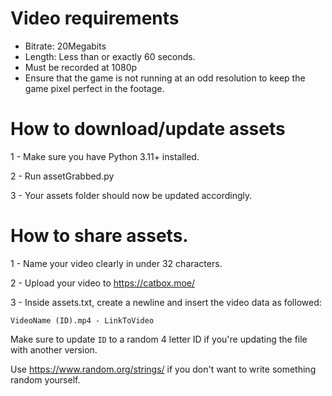 # Video requirements

* Bitrate: 20Megabits
* Length: Less than or exactly 60 seconds.
* Must be recorded at 1080p
* Ensure that the game is not running at an odd resolution to keep the game pixel perfect in the footage.


# How to download/update assets

1 - Make sure you have Python 3.11+ installed.

2 - Run assetGrabbed.py

3 - Your assets folder should now be updated accordingly.


# How to share assets.

1 - Name your video clearly in under 32 characters.

2 - Upload your video to https://catbox.moe/ 

3 - Inside assets.txt, create a newline and insert the video data as followed:

`VideoName (ID).mp4 - LinkToVideo`

Make sure to update `ID` to a random 4 letter ID if you're updating the file with another version. 

Use https://www.random.org/strings/ if you don't want to write something random yourself.
